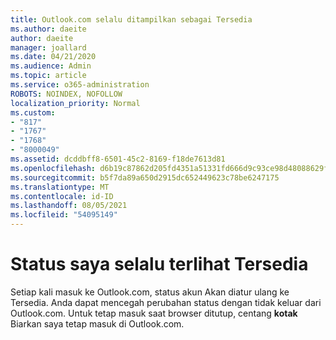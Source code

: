 ```yaml
---
title: Outlook.com selalu ditampilkan sebagai Tersedia
ms.author: daeite
author: daeite
manager: joallard
ms.date: 04/21/2020
ms.audience: Admin
ms.topic: article
ms.service: o365-administration
ROBOTS: NOINDEX, NOFOLLOW
localization_priority: Normal
ms.custom:
- "817"
- "1767"
- "1768"
- "8000049"
ms.assetid: dcddbff8-6501-45c2-8169-f18de7613d81
ms.openlocfilehash: d6b19c87862d205fd4351a51331fd666d9c93ce98d48088629f054fe22b68c53
ms.sourcegitcommit: b5f7da89a650d2915dc652449623c78be6247175
ms.translationtype: MT
ms.contentlocale: id-ID
ms.lasthandoff: 08/05/2021
ms.locfileid: "54095149"
---
```

# <a name="my-status-always-shows-as-available"></a>Status saya selalu terlihat Tersedia

Setiap kali masuk ke Outlook.com, status akun Akan diatur ulang ke Tersedia. Anda dapat mencegah perubahan status dengan tidak keluar dari Outlook.com. Untuk tetap masuk saat browser ditutup, centang **kotak** Biarkan saya tetap masuk di Outlook.com.
